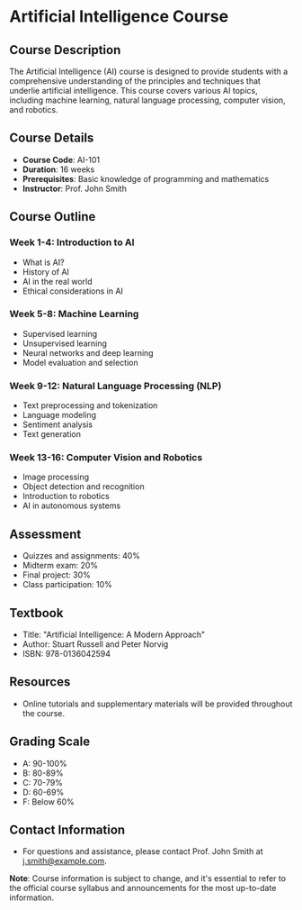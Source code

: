 # Artificial Intelligence Course

## Course Description

The Artificial Intelligence (AI) course is designed to provide students with a comprehensive understanding of the principles and techniques that underlie artificial intelligence. This course covers various AI topics, including machine learning, natural language processing, computer vision, and robotics.

## Course Details

- **Course Code**: AI-101
- **Duration**: 16 weeks
- **Prerequisites**: Basic knowledge of programming and mathematics
- **Instructor**: Prof. John Smith

## Course Outline

### Week 1-4: Introduction to AI

- What is AI?
- History of AI
- AI in the real world
- Ethical considerations in AI

### Week 5-8: Machine Learning

- Supervised learning
- Unsupervised learning
- Neural networks and deep learning
- Model evaluation and selection

### Week 9-12: Natural Language Processing (NLP)

- Text preprocessing and tokenization
- Language modeling
- Sentiment analysis
- Text generation

### Week 13-16: Computer Vision and Robotics

- Image processing
- Object detection and recognition
- Introduction to robotics
- AI in autonomous systems

## Assessment

- Quizzes and assignments: 40%
- Midterm exam: 20%
- Final project: 30%
- Class participation: 10%

## Textbook

- Title: "Artificial Intelligence: A Modern Approach"
- Author: Stuart Russell and Peter Norvig
- ISBN: 978-0136042594

## Resources

- Online tutorials and supplementary materials will be provided throughout the course.

## Grading Scale

- A: 90-100%
- B: 80-89%
- C: 70-79%
- D: 60-69%
- F: Below 60%

## Contact Information

- For questions and assistance, please contact Prof. John Smith at [j.smith@example.com](mailto:j.smith@example.com).

**Note**: Course information is subject to change, and it's essential to refer to the official course syllabus and announcements for the most up-to-date information.

